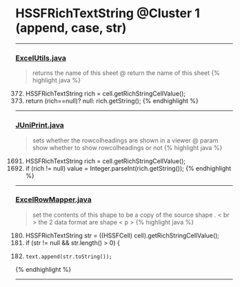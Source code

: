 # HSSFRichTextString @Cluster 1 (append, case, str)

***

### [ExcelUtils.java](https://searchcode.com/codesearch/view/60212069/)
> returns the name of this sheet @ return the name of this sheet 
{% highlight java %}
372. HSSFRichTextString rich = cell.getRichStringCellValue();
373. return (rich==null)? null: rich.getString();
{% endhighlight %}

***

### [JUniPrint.java](https://searchcode.com/codesearch/view/60212057/)
> sets whether the rowcolheadings are shown in a viewer @ param show whether to show rowcolheadings or not 
{% highlight java %}
1691. HSSFRichTextString rich = cell.getRichStringCellValue();
1692. if (rich != null) value = Integer.parseInt(rich.getString());
{% endhighlight %}

***

### [ExcelRowMapper.java](https://searchcode.com/codesearch/view/50611227/)
> set the contents of this shape to be a copy of the source shape . < br > the 2 data format are shape < p > 
{% highlight java %}
180. HSSFRichTextString str = ((HSSFCell) cell).getRichStringCellValue();
181. if (str != null && str.length() > 0) {
182.     text.append(str.toString());
{% endhighlight %}

***

